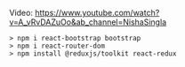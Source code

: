 Video: https://www.youtube.com/watch?v=A_vRvDAZuOo&ab_channel=NishaSingla


```
> npm i react-bootstrap bootstrap
> npm i react-router-dom
> npm install @reduxjs/toolkit react-redux
```
